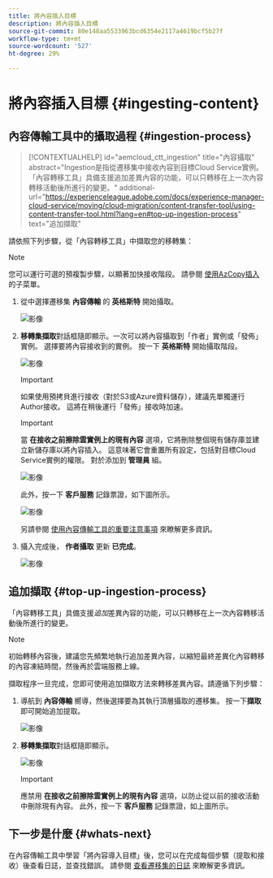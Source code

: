 ```yaml
---
title: 將內容插入目標
description: 將內容插入目標
source-git-commit: 80e148aa5533963bcd6354e2117a4619bcf5b27f
workflow-type: tm+mt
source-wordcount: '527'
ht-degree: 29%

---
```



# 將內容插入目標 {#ingesting-content}

## 內容傳輸工具中的攝取過程 {#ingestion-process}

>[!CONTEXTUALHELP]
>id="aemcloud_ctt_ingestion"
>title="內容攝取"
>abstract="Ingestion是指從遷移集中接收內容到目標Cloud Service實例。 「內容轉移工具」具備支援追加差異內容的功能，可以只轉移在上一次內容轉移活動後所進行的變更。"
>additional-url="https://experienceleague.adobe.com/docs/experience-manager-cloud-service/moving/cloud-migration/content-transfer-tool/using-content-transfer-tool.html?lang=en#top-up-ingestion-process" text="追加擷取"

請依照下列步驟，從「內容轉移工具」中擷取您的移轉集：
>[!NOTE]
>您可以運行可選的預複製步驟，以顯著加快接收階段。 請參閱 [使用AzCopy插入](https://experienceleague.adobe.com/docs/experience-manager-cloud-service/moving/cloud-migration/content-transfer-tool/handling-large-content-repositories.html?lang=en#ingesting-azcopy) 的子菜單。

1. 從中選擇遷移集 **內容傳輸** 的 **英格斯特** 開始攝取。

   ![影像](/help/journey-migration/content-transfer-tool/assets-ctt/ingestion-01.png)

1. **移轉集擷取**&#x200B;對話框隨即顯示。一次可以將內容攝取到「作者」實例或「發佈」實例。 選擇要將內容接收到的實例。 按一下 **英格斯特** 開始攝取階段。

   ![影像](/help/journey-migration/content-transfer-tool/assets-ctt/ingestion-02.png)

   >[!IMPORTANT]
   >如果使用預拷貝進行接收（對於S3或Azure資料儲存），建議先單獨運行Author接收。 這將在稍後運行「發佈」接收時加速。

   >[!IMPORTANT]
   >當 **在接收之前擦除雲實例上的現有內容** 選項，它將刪除整個現有儲存庫並建立新儲存庫以將內容插入。 這意味著它會重置所有設定，包括對目標Cloud Service實例的權限。 對於添加到 **管理員** 組。

   ![影像](/help/journey-migration/content-transfer-tool/assets-ctt/ingestion-03.png)

   此外，按一下 **客戶服務** 記錄票證，如下圖所示。

   ![影像](/help/journey-migration/content-transfer-tool/assets-ctt/ingestion-04.png)

   另請參閱 [使用內容傳輸工具的重要注意事項](https://experienceleague.adobe.com/docs/experience-manager-cloud-service/moving/cloud-migration/content-transfer-tool/guidelines-best-practices-content-transfer-tool.html?lang=en#important-considerations) 來瞭解更多資訊。

1. 攝入完成後， **作者攝取** 更新 **已完成**。

   ![影像](/help/journey-migration/content-transfer-tool/assets-ctt/ingestion-05.png)

## 追加擷取 {#top-up-ingestion-process}

「內容轉移工具」具備支援&#x200B;*追加*&#x200B;差異內容的功能，可以只轉移在上一次內容轉移活動後所進行的變更。

>[!NOTE]
>初始轉移內容後，建議您先頻繁地執行追加差異內容，以縮短最終差異化內容轉移的內容凍結時間，然後再於雲端服務上線。

擷取程序一旦完成，您即可使用追加擷取方法來轉移差異內容。請遵循下列步驟：

1. 導航到 **內容傳輸** 嚮導，然後選擇要為其執行頂層攝取的遷移集。 按一下&#x200B;**擷取**&#x200B;即可開始追加提取。

   ![影像](/help/journey-migration/content-transfer-tool/assets-ctt/topup-ingest1.png)


1. **移轉集擷取**&#x200B;對話框隨即顯示。

   ![影像](/help/journey-migration/content-transfer-tool/assets-ctt/topup-ingest2.png)

   >[!IMPORTANT]
   >應禁用 **在接收之前擦除雲實例上的現有內容** 選項，以防止從以前的接收活動中刪除現有內容。 此外，按一下 **客戶服務** 記錄票證，如上圖所示。

## 下一步是什麼 {#whats-next}

在內容傳輸工具中學習「將內容導入目標」後，您可以在完成每個步驟（提取和接收）後查看日誌，並查找錯誤。 請參閱 [查看遷移集的日誌](https://experienceleague.adobe.com/docs/experience-manager-cloud-service/moving/cloud-migration/content-transfer-tool/viewing-logs.html?lang=en) 來瞭解更多資訊。
